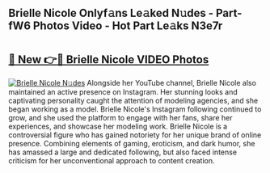## Brielle Nicole Onlyf𝚊ns Le𝚊ked N𝚞des - Part-fW6 Photos Video - Hot Part Le𝚊ks N3e7r

# <h2><a href="http://ab90549.deff.icu/?id=Brielle+Nicole">🔗 New 👉🔴 Brielle Nicole VIDEO Photos</a></h2>

[![Brielle Nicole N𝚞des](https://i.imgur.com/rIISA9y.gif)](http://ab90549.deff.icu/?id=Brielle+Nicole)
Alongside her YouTube channel, Brielle Nicole also maintained an active presence on Instagram. Her stunning looks and captivating personality caught the attention of modeling agencies, and she began working as a model. Brielle Nicole's Instagram following continued to grow, and she used the platform to engage with her fans, share her experiences, and showcase her modeling work. Brielle Nicole is a controversial figure who has gained notoriety for her unique brand of online presence. Combining elements of gaming, eroticism, and dark humor, she has amassed a large and dedicated following, but also faced intense criticism for her unconventional approach to content creation.
